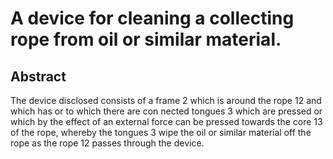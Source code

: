 # A device for cleaning a collecting rope from oil or similar material.

## Abstract
The device disclosed consists of a frame 2 which is around the rope 12 and which has or to which there are con nected tongues 3 which are pressed or which by the effect of an external force can be pressed towards the core 13 of the rope, whereby the tongues 3 wipe the oil or similar material off the rope as the rope 12 passes through the device.